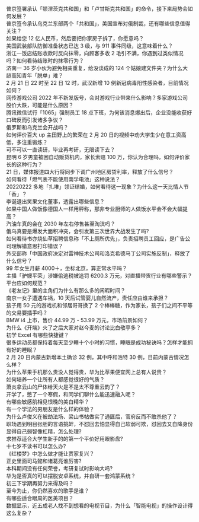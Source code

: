 普京签署承认「顿涅茨克共和国」和「卢甘斯克共和国」的命令，接下来局势会如何发展？  
普京签令承认乌克兰东部两个「共和国」，美国宣布对俄制裁，还有哪些信息值得关注？  
如果给您 12 亿人民币，然后要把你家房子拆了，你愿意吗？  
美国武装部队防御准备状态已达 3 级，与 911 事件同级，这意味着什么？  
浙江一饭店结账收款时反向抹零，向顾客多收 2 毛引不满，你遇到过类似情况吗？如何看待结账时的抹零行为？  
济南一 36 岁小伙为避免相亲重复，给没谈成的 124 个姑娘建文件夹？为什么大龄高知青年「脱单」难？  
2 月 21 日 22 时至 22 日 12 时，武汉新增 10 例新冠病毒阳性感染者，目前情况如何？  
网传游戏公司 2022 年不新发版号，会对游戏行业带来什么影响？多家游戏公司股价大跌，可能是什么原因？  
腾讯微信试行「1065」强制员工 18 点下班，为何该消息爆出后，企业没能收获好口碑反而引发诸多争议？  
俄罗斯和乌克兰会开战吗？  
如何评价百大 up 主田野上的繁荣在 2 月 20 日的视频中劝大学生少在意工资高低，多注重锻炼？  
可不可以一直读研，毕业再考研，无限读下去？  
昆明 6 岁男童被困自动贩货机内，家长索赔 100 万，你认为合理吗，如何评价家长的这种行为？  
21 日，媒体报道四大行将同步下调广州地区房贷利率，释放了什么信号？  
如何看待「燃气表不能使用南孚电池」这种说法？  
20220222 多地「扎堆」领证结婚，如何看待这一现象？为什么这一天比情人节「香」？  
李诞退出笑果文化董事，透露出哪些信息？  
如果中国人做饭像德国人一样用秤称，那非专业厨师的人做饭水平会不会大幅提高？  
汽油车真的会在 2030 年左右停售甚至淘汰吗？  
俄乌真要是爆发大面积冲突，会引发第三次世界大战发生了吗?  
如何看待书亦烧仙草招聘信息称「不上厕所优先」，负责招聘员工回应，是广告公司理解错意思打印错误？  
外交部称「中国政府决定对雷神技术公司和洛克希德马丁公司实施反制」，释放了什么信号？  
99 年女生月薪 4000＋，坐标北京，算正常水平吗？  
主播「驴嫂平荣」涉嫌偷逃税被追罚 6200.3 万元，对直播带货行业有哪些警示？平台应如何规范？  
《老友记》里的主角们为什么有那么多的闲暇时间？  
南京一女子遭遇车祸，10 天后试管婴儿自然流产，责任应由谁来承担？  
孩子用 50 元的游戏机和邻居哥哥换了 2 个棒棒糖，作为家长，孩子们之间不平等的交易要插手吗？  
BMW i4 上市，售价 44.99 万 - 53.99 万元，市场前景如何？  
为什么《开端》火了之后大家对赵今麦的讨论比白敬亭多？  
初学 Excel 有哪些快捷键？  
很多运动员都保持着每天至少睡十个小时的习惯，睡眠是成功秘诀吗？怎样才能拥有好的睡眠？  
2 月 20 日内蒙古新增本土确诊 32 例，其中呼和浩特 30 例，目前内蒙古情况怎么样？  
为什么苹果手机那么贵没人觉得贵，华为比苹果便宜网上总有人说贵？  
如何培养一个让所有人都感觉很好的气质？  
萧炎拿云山的尸体给天火是不是太不尊重云韵了？  
开学了，憋了一个寒假，和同学们聊什么能迅速融入呢？  
有哪些敏感肌相见恨晚的美白精华？  
有一个学法的男朋友是什么样的体验？  
为什么卢俊义在被劫法场、梁山书帖做实了通匪后，官府反而不敢杀他了？  
职场遇到明目张胆的言语挑衅，不怼回去怕显得自己软弱可欺，怼回去又自降身份显得自己弱智像杠精，怎么处理?  
求推荐适合大学生新手的的第一个平价好用眼影盘?  
十七岁不读书可以怎么办?  
《红楼梦》中怎么做才能让贾家复兴？  
正史里面司马懿和诸葛亮谁厉害?  
本科期间没有任何荣誉，考研复试时影响大吗?  
华为是否真的可以摆脱安卓系统，并自研一套鸿蒙系统？  
初三下学期再努力来得及吗？  
至今为止，你仍然喜欢的歌手是谁？  
有哪些适合眼周的医美项目？  
数据显示，近五成老人找不到想看的电视节目，为什么「智能电视」的操作设计得这么复杂？  
